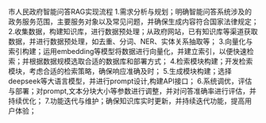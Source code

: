 市人民政府智能问答RAG实现流程
1.需求分析与规划；明确智能问答系统涉及的政务服务范围，主要服务对象以及常见问题，并确保生成内容符合国家法律规定；
2.收集数据，构建知识库，进行数据预处理；从政府网站，已有知识库等渠道获取数据，并进行数据预处理，如去重、分词、NER、实体关系抽取等；
3.向量化与索引构建；运用embedding等模型将数据进行向量化，并建立索引，以便快速检索；并根据数据规模选取合适的数据库和部署方式；
4.检索模块构建；开发检索模块，考虑合适的检索策略，确保响应准确及时；
5.生成模块构建；选择deepseek等大语言模型，并进行prompt设计,构建API接口；
6.系统调优，评估与部署；对prompt,文本分块大小等参数进行调整，并对问答准确率进行评估，并持续优化；
7.功能迭代与维护；确保知识库实时更新，并持续迭代功能，提高用户体验；

